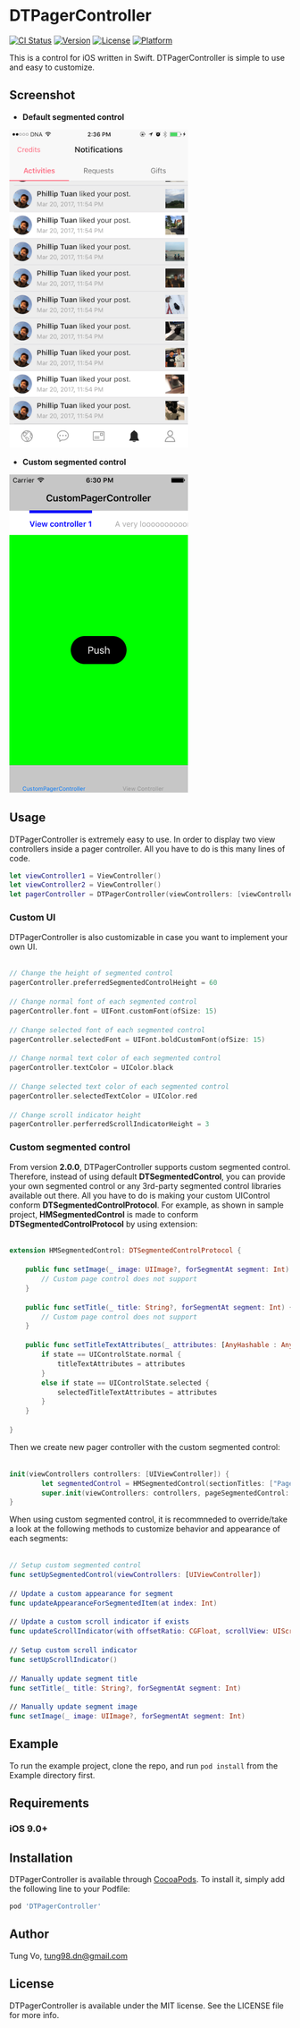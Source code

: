 # DTPagerController

[![CI Status](http://img.shields.io/travis/tungvoduc/DTPagerController.svg?style=flat)](https://travis-ci.org/tungvoduc/DTPagerController)
[![Version](https://img.shields.io/cocoapods/v/DTPagerController.svg?style=flat)](http://cocoapods.org/pods/DTPagerController)
[![License](https://img.shields.io/cocoapods/l/DTPagerController.svg?style=flat)](http://cocoapods.org/pods/DTPagerController)
[![Platform](https://img.shields.io/cocoapods/p/DTPagerController.svg?style=flat)](http://cocoapods.org/pods/DTPagerController)

This is a control for iOS written in Swift. DTPagerController is simple to use and easy to customize. 

## Screenshot

* **Default segmented control**

<p align="left" >
  <img src="Screenshot.PNG" title="Default segmented control" width = "320">
</p> 


* **Custom segmented control**
<p align="left" >
  <img src="Screenshot2.png" title="Custom segmented control" width = "320">
</p> 

## Usage

DTPagerController is extremely easy to use. In order to display two view controllers inside a pager controller. All you have to do is this many lines of code.

```swift
let viewController1 = ViewController()
let viewController2 = ViewController()
let pagerController = DTPagerController(viewControllers: [viewController1, viewController2])
```

### Custom UI
DTPagerController is also customizable in case you want to implement your own UI.

```swift

// Change the height of segmented control
pagerController.preferredSegmentedControlHeight = 60

// Change normal font of each segmented control
pagerController.font = UIFont.customFont(ofSize: 15)

// Change selected font of each segmented control
pagerController.selectedFont = UIFont.boldCustomFont(ofSize: 15)

// Change normal text color of each segmented control
pagerController.textColor = UIColor.black

// Change selected text color of each segmented control
pagerController.selectedTextColor = UIColor.red

// Change scroll indicator height
pagerController.perferredScrollIndicatorHeight = 3

```

### Custom segmented control
From version **2.0.0**, DTPagerController supports custom segmented control. Therefore, instead of using default **DTSegmentedControl**, you can provide your own segmented control or any 3rd-party segmented control libraries available out there. All you have to do is making your custom UIControl conform **DTSegmentedControlProtocol**. For example, as shown in sample project, **HMSegmentedControl** is made to conform **DTSegmentedControlProtocol** by using extension:

```swift

extension HMSegmentedControl: DTSegmentedControlProtocol {
    
    public func setImage(_ image: UIImage?, forSegmentAt segment: Int) {
        // Custom page control does not support
    }
    
    public func setTitle(_ title: String?, forSegmentAt segment: Int) {
        // Custom page control does not support
    }
    
    public func setTitleTextAttributes(_ attributes: [AnyHashable : Any]?, for state: UIControlState) {
        if state == UIControlState.normal {
            titleTextAttributes = attributes
        }
        else if state == UIControlState.selected {
            selectedTitleTextAttributes = attributes
        }
    }
    
}

```

Then we create new pager controller with the custom segmented control:

```swift

init(viewControllers controllers: [UIViewController]) {
        let segmentedControl = HMSegmentedControl(sectionTitles: ["Page 1", "Page 2", "Page 3"])
        super.init(viewControllers: controllers, pageSegmentedControl: segmentedControl!)
}

```

When using custom segmented control, it is recommneded to override/take a look at the following methods to customize behavior and appearance of each segments:

```swift

// Setup custom segmented control
func setUpSegmentedControl(viewControllers: [UIViewController])

// Update a custom appearance for segment
func updateAppearanceForSegmentedItem(at index: Int)

// Update a custom scroll indicator if exists
func updateScrollIndicator(with offsetRatio: CGFloat, scrollView: UIScrollView)

// Setup custom scroll indicator
func setUpScrollIndicator()

// Manually update segment title
func setTitle(_ title: String?, forSegmentAt segment: Int)
    
// Manually update segment image
func setImage(_ image: UIImage?, forSegmentAt segment: Int)

```

## Example

To run the example project, clone the repo, and run `pod install` from the Example directory first.

## Requirements
### iOS 9.0+

## Installation

DTPagerController is available through [CocoaPods](http://cocoapods.org). To install
it, simply add the following line to your Podfile:

```ruby
pod 'DTPagerController'
```

## Author

Tung Vo, tung98.dn@gmail.com

## License

DTPagerController is available under the MIT license. See the LICENSE file for more info.
